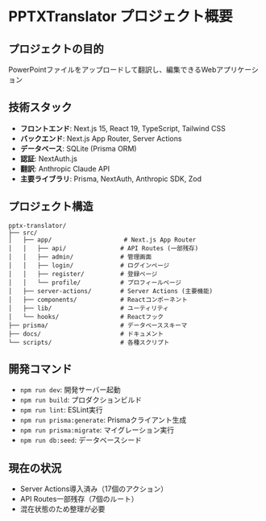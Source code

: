 # PPTXTranslator プロジェクト概要

## プロジェクトの目的
PowerPointファイルをアップロードして翻訳し、編集できるWebアプリケーション

## 技術スタック
- **フロントエンド**: Next.js 15, React 19, TypeScript, Tailwind CSS
- **バックエンド**: Next.js App Router, Server Actions
- **データベース**: SQLite (Prisma ORM)
- **認証**: NextAuth.js
- **翻訳**: Anthropic Claude API
- **主要ライブラリ**: Prisma, NextAuth, Anthropic SDK, Zod

## プロジェクト構造
```
pptx-translator/
├── src/
│   ├── app/                    # Next.js App Router
│   │   ├── api/               # API Routes (一部残存)
│   │   ├── admin/             # 管理画面
│   │   ├── login/             # ログインページ
│   │   ├── register/          # 登録ページ
│   │   └── profile/           # プロフィールページ
│   ├── server-actions/        # Server Actions (主要機能)
│   ├── components/            # Reactコンポーネント
│   ├── lib/                   # ユーティリティ
│   └── hooks/                 # Reactフック
├── prisma/                    # データベーススキーマ
├── docs/                      # ドキュメント
└── scripts/                   # 各種スクリプト
```

## 開発コマンド
- `npm run dev`: 開発サーバー起動
- `npm run build`: プロダクションビルド
- `npm run lint`: ESLint実行
- `npm run prisma:generate`: Prismaクライアント生成
- `npm run prisma:migrate`: マイグレーション実行
- `npm run db:seed`: データベースシード

## 現在の状況
- Server Actions導入済み（17個のアクション）
- API Routes一部残存（7個のルート）
- 混在状態のため整理が必要